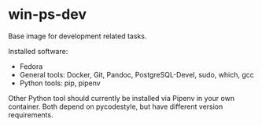 # win-ps-dev
Base image for development related tasks.

Installed software:

* Fedora
* General tools: Docker, Git, Pandoc, PostgreSQL-Devel, sudo, which, gcc
* Python tools: pip, pipenv

Other Python tool should currently be installed via Pipenv in your own
container. Both depend on pycodestyle, but have different version requirements.
